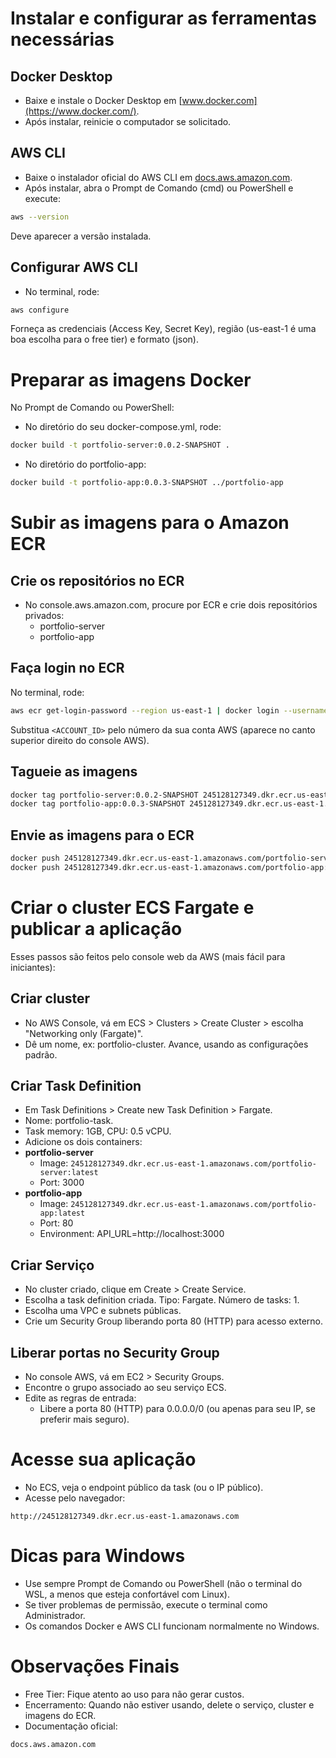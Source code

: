 # Instalar e configurar as ferramentas necessárias
## Docker Desktop
* Baixe e instale o Docker Desktop em [www.docker.com](https://www.docker.com/).
* Após instalar, reinicie o computador se solicitado.
## AWS CLI
* Baixe o instalador oficial do AWS CLI em [docs.aws.amazon.com](https://docs.aws.amazon.com/cli/latest/userguide/install-cliv2.html).
* Após instalar, abra o Prompt de Comando (cmd) ou PowerShell e execute:
```bash
aws --version
```
Deve aparecer a versão instalada.

## Configurar AWS CLI
* No terminal, rode:
```bash
aws configure
```
Forneça as credenciais (Access Key, Secret Key), região (us-east-1 é uma boa escolha para o free tier) e formato (json).

# Preparar as imagens Docker
No Prompt de Comando ou PowerShell:

* No diretório do seu docker-compose.yml, rode:
```bash
docker build -t portfolio-server:0.0.2-SNAPSHOT .
```
* No diretório do portfolio-app:
```bash
docker build -t portfolio-app:0.0.3-SNAPSHOT ../portfolio-app
```
# Subir as imagens para o Amazon ECR
## Crie os repositórios no ECR
* No console.aws.amazon.com, procure por ECR e crie dois repositórios privados:
  * portfolio-server
  * portfolio-app
## Faça login no ECR
No terminal, rode:

```bash
aws ecr get-login-password --region us-east-1 | docker login --username AWS --password-stdin 245128127349.dkr.ecr.us-east-1.amazonaws.com
```
Substitua `<ACCOUNT_ID>` pelo número da sua conta AWS (aparece no canto superior direito do console AWS).

## Tagueie as imagens

```bash
docker tag portfolio-server:0.0.2-SNAPSHOT 245128127349.dkr.ecr.us-east-1.amazonaws.com/portfolio-server:latest
docker tag portfolio-app:0.0.3-SNAPSHOT 245128127349.dkr.ecr.us-east-1.amazonaws.com/portfolio-app:latest
```

## Envie as imagens para o ECR
```bash
docker push 245128127349.dkr.ecr.us-east-1.amazonaws.com/portfolio-server:latest
docker push 245128127349.dkr.ecr.us-east-1.amazonaws.com/portfolio-app:latest
```
# Criar o cluster ECS Fargate e publicar a aplicação
Esses passos são feitos pelo console web da AWS (mais fácil para iniciantes):

## Criar cluster
* No AWS Console, vá em ECS > Clusters > Create Cluster > escolha "Networking only (Fargate)".
* Dê um nome, ex: portfolio-cluster.
Avance, usando as configurações padrão.

## Criar Task Definition
* Em Task Definitions > Create new Task Definition > Fargate.
* Nome: portfolio-task.
* Task memory: 1GB, CPU: 0.5 vCPU.
* Adicione os dois containers:
* **portfolio-server**
  * Image: `245128127349.dkr.ecr.us-east-1.amazonaws.com/portfolio-server:latest`
  * Port: 3000
* **portfolio-app**
  * Image: `245128127349.dkr.ecr.us-east-1.amazonaws.com/portfolio-app:latest`
  * Port: 80
  * Environment: API_URL=http://localhost:3000

## Criar Serviço
* No cluster criado, clique em Create > Create Service.
* Escolha a task definition criada.
    Tipo: Fargate.
    Número de tasks: 1.
* Escolha uma VPC e subnets públicas.
* Crie um Security Group liberando porta 80 (HTTP) para acesso externo.

## Liberar portas no Security Group
* No console AWS, vá em EC2 > Security Groups.
* Encontre o grupo associado ao seu serviço ECS.
* Edite as regras de entrada:
  * Libere a porta 80 (HTTP) para 0.0.0.0/0 (ou apenas para seu IP, se preferir mais seguro).


# Acesse sua aplicação
* No ECS, veja o endpoint público da task (ou o IP público).
* Acesse pelo navegador:
```
http://245128127349.dkr.ecr.us-east-1.amazonaws.com
```

# Dicas para Windows
* Use sempre Prompt de Comando ou PowerShell (não o terminal do WSL, a menos que esteja confortável com Linux).
* Se tiver problemas de permissão, execute o terminal como Administrador.
* Os comandos Docker e AWS CLI funcionam normalmente no Windows.


# Observações Finais
* Free Tier: Fique atento ao uso para não gerar custos.
* Encerramento: Quando não estiver usando, delete o serviço, cluster e imagens do ECR.
* Documentação oficial:

```
docs.aws.amazon.com